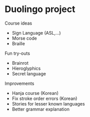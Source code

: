 # Duolingo project

Course ideas
* Sign Language (ASL,...)
* Morse code
* Braille

Fun try-outs
* Brainrot
* Hieroglyphics
* Secret language

Improvements
* Hanja course (Korean)
* Fix stroke order errors (Korean)
* Stories for lesser known languages
* Better grammar explanation